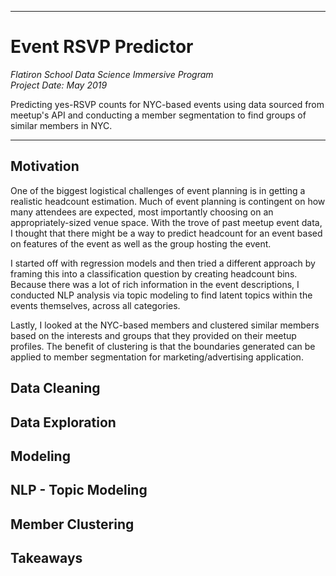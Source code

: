 ***
# Event RSVP Predictor

<i>Flatiron School Data Science Immersive Program</i><br>
<i>Project Date: May 2019 </i>

Predicting yes-RSVP counts for NYC-based events using data sourced from meetup's API and conducting a member segmentation to find groups of similar members in NYC.

***

## Motivation
One of the biggest logistical challenges of event planning is in getting a realistic headcount estimation. Much of event planning is contingent on how many attendees are expected, most importantly choosing on an appropriately-sized venue space.  With the trove of past meetup event data, I thought that there might be a way to predict headcount for an event based on features of the event as well as the group hosting the event.

I started off with regression models and then tried a different approach by framing this into a classification question by creating headcount bins. Because there was a lot of rich information in the event descriptions, I conducted NLP analysis via topic modeling to find latent topics within the events themselves, across all categories.

Lastly, I looked at the NYC-based members and clustered similar members based on the interests and groups that they provided on their meetup profiles. The benefit of clustering is that the boundaries generated can be applied to member segmentation for marketing/advertising application.

## Data Cleaning

## Data Exploration

## Modeling

## NLP - Topic Modeling

## Member Clustering

## Takeaways
